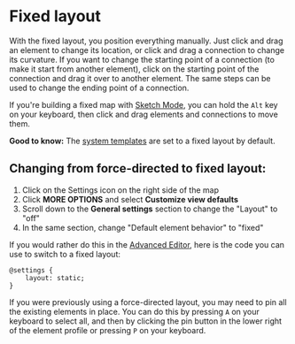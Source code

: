 # Fixed layout

With the fixed layout, you position everything manually. Just click and drag an element to change its location, or click and drag a connection to change its curvature. If you want to change the starting point of a connection (to make it start from another element), click on the starting point of the connection and drag it over to another element. The same steps can be used to change the ending point of a connection.

If you're building a fixed map with [Sketch Mode](/getting-started/first-steps.md#sketch-mode), you can hold the `Alt` key on your keyboard, then click and drag elements and connections to move them.

**Good to know:** The [system templates](https://docs.kumu.io/guides/templates.html#system-template) are set to a fixed layout by default.

## Changing from force-directed to fixed layout:

1. Click on the Settings icon <i class="fa fa-sliders"></i> on the right side of the map
1. Click **MORE OPTIONS** and select **Customize view defaults**
1. Scroll down to the **General settings** section to change the "Layout" to "off"
1. In the same section, change "Default element behavior" to "fixed"

If you would rather do this in the [Advanced Editor](/overview/view-editors.md#advanced-editor), here is the code you can use to switch to a fixed layout:

```
@settings {
    layout: static;
}
```

If you were previously using a force-directed layout, you may need to pin all the existing elements in place. You can do this by pressing `A` on your keyboard to select all, and then by clicking the pin button in the lower right of the element profile or pressing `P` on your keyboard.



